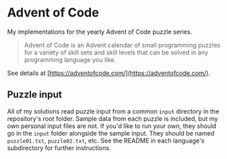# Advent of Code

My implementations for the yearly Advent of Code puzzle series.

> Advent of Code is an Advent calendar of small programming puzzles for a variety of skill sets and skill levels that can be solved in any programming language you like.

See details at [https://adventofcode.com/](https://adventofcode.com/).

## Puzzle input

All of my solutions read puzzle input from a common `input` directory in the
repository's root folder. Sample data from each puzzle is included, but my own
personal input files are not. If you'd like to run your own, they should go in
the `input` folder alongside the sample input. They should be named
`puzzle01.txt`, `puzzle02.txt`, etc. See the README in each language's
subdirectory for further instructions.
